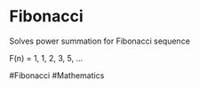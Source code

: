 # Fibonacci
Solves power summation for Fibonacci sequence

F(n) = 1, 1, 2, 3, 5, ...

#Fibonacci #Mathematics
